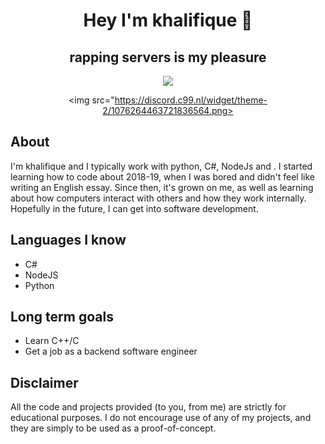 <div align="center">

# Hey I'm khalifique 👋
## rapping servers is my pleasure

![](https://komarev.com/ghpvc/?username=verlox&color=blueviolet)

<img src="https://discord.c99.nl/widget/theme-2/1076264463721836564.png></img>

</div>

## About
I'm khalifique and I typically work with python, C#, NodeJs and . I started learning how to code about 2018-19, when I was bored and didn't feel like writing an English essay. Since then, it's grown on me, as well as learning about how computers interact with others and how they work internally. Hopefully in the future, I can get into software development.


## Languages I know
* C#
* NodeJS
* Python

## Long term goals
* Learn C++/C
* Get a job as a backend software engineer

## Disclaimer
All the code and projects provided (to you, from me) are strictly for educational purposes. I do not encourage use of any of my projects, and they are simply to be used as a proof-of-concept.
